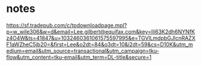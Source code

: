 # notes
https://sf.tradepub.com/c/tpdownloadpage.mpl?p=w_wile306&w=d&email=Lee.gilbert@equifax.com&key=lli63K2dh6NYNfKz4O4W&ts=41847&u=1032460361061575597995&e=TGVlLmdpbGJlcnRAZXF1aWZheC5jb20=&first=Lee&o2dt=84&o3dt=10&i2dt=59&cs=D10K&utm_medium=email&utm_source=transactional&utm_campaign=tku-flow&utm_content=tku-email&utm_term=DL-title&secure=1
